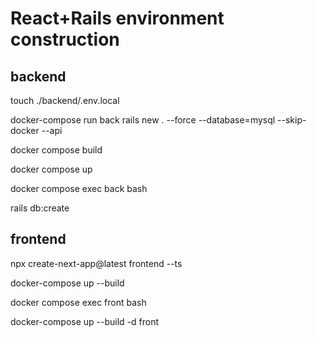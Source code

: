 # React+Rails environment construction

## backend

touch ./backend/.env.local

docker-compose run back rails new . --force --database=mysql --skip-docker --api

docker compose build

docker compose up

docker compose exec back bash

rails db:create

## frontend

npx create-next-app@latest frontend --ts

docker-compose up --build

docker compose exec front bash

docker-compose up --build -d front
